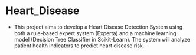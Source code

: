 # Heart_Disease
* This project aims to develop a Heart Disease Detection System using both a rule-based expert system (Experta) and a machine learning model (Decision Tree Classifier in Scikit-Learn). The system will analyze patient health indicators to predict heart disease risk.
